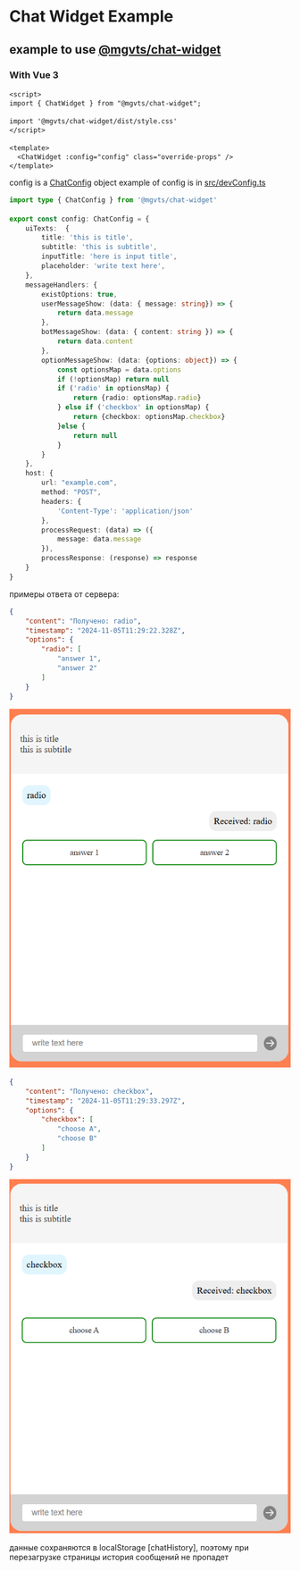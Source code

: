 # Chat Widget Example

## example to use [@mgvts/chat-widget](https://www.npmjs.com/package/@mgvts/chat-widget)

### With Vue 3

```vue
<script>
import { ChatWidget } from "@mgvts/chat-widget";

import '@mgvts/chat-widget/dist/style.css'
</script>

<template>
  <ChatWidget :config="config" class="override-props" />
</template>
```
config is a [ChatConfig](https://github.com/mgvts/chat-widget/blob/main/src/types/ChatConfig.ts) object
example of config is in [src/devConfig.ts](https://github.com/mgvts/chat-widget/blob/main/examples/src/devConfig.ts)

```typescript
import type { ChatConfig } from '@mgvts/chat-widget'

export const config: ChatConfig = {
    uiTexts:  {
        title: 'this is title',
        subtitle: 'this is subtitle',
        inputTitle: 'here is input title',
        placeholder: 'write text here',
    },
    messageHandlers: {
        existOptions: true,
        userMessageShow: (data: { message: string}) => {
            return data.message
        },
        botMessageShow: (data: { content: string }) => {
            return data.content
        },
        optionMessageShow: (data: {options: object}) => {
            const optionsMap = data.options
            if (!optionsMap) return null
            if ('radio' in optionsMap) {
                return {radio: optionsMap.radio}
            } else if ('checkbox' in optionsMap) {
                return {checkbox: optionsMap.checkbox}
            }else {
                return null
            }
        }
    },
    host: {
        url: "example.com",
        method: "POST",
        headers: {
            'Content-Type': 'application/json'
        },
        processRequest: (data) => ({
            message: data.message
        }),
        processResponse: (response) => response
    }
}
```

примеры ответа от сервера:
```json
{
    "content": "Получено: radio",
    "timestamp": "2024-11-05T11:29:22.328Z",
    "options": {
        "radio": [
            "answer 1",
            "answer 2"
        ]
    }
}
```
![radio example](radmeImg/image.png)
```json
{
    "content": "Получено: checkbox",
    "timestamp": "2024-11-05T11:29:33.297Z",
    "options": {
        "checkbox": [
            "choose A",
            "choose B"
        ]
    }
}
```
![checkbox example](radmeImg/image-1.png)

данные сохраняются в localStorage [chatHistory], поэтому при перезагрузке страницы история сообщений не пропадет

